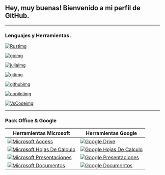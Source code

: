## Hey, muy buenas! Bienvenido a mi perfil de GitHub.
---

### Lenguajes y Herramientas.
[![Rustimg](https://github.com/user-attachments/assets/687a47e3-9bc8-4ead-bf24-9202c9a30243)](https://www.rust-lang.org/)
<!-- [![Rust](https://img.shields.io/badge/Rust-ff7300?style=for-the-badge&logo=rust&labelColor=000000&logoColor=ffffff)](https://www.rust-lang.org/) -->
[![goimg](https://github.com/user-attachments/assets/8eb748fe-ffef-435c-9dee-7db23ba9b063)](https://go.dev/)
<!-- [![Go](https://img.shields.io/badge/go-0096ff?style=for-the-badge&logo=go&labelColor=000000&logoColor=ffffff)](https://go.dev/) -->
[![juliaimg](https://github.com/user-attachments/assets/0567128b-5553-487d-adc2-ec49b2eaec29)](https://julialang.org/)
<!-- [![Julia](https://img.shields.io/badge/Julia-e61ec8?style=for-the-badge&logo=julia&labelColor=000000&logoColor=ffffff)](https://julialang.org/) -->
[![gitimg](https://github.com/user-attachments/assets/e3ae740f-60bf-44ee-9570-e197fa87727c)](https://git-scm.com/)
<!-- [![Git](https://img.shields.io/badge/git-eb4141?style=for-the-badge&logo=git&labelColor=000000&logoColor=ffffff)](https://git-scm.com/) -->
[![githubimg](https://github.com/user-attachments/assets/06b51a34-f049-4724-a51a-fc9e4281bbe7)](https://github.com/)
<!-- [![GitHub](https://img.shields.io/badge/github-373737?style=for-the-badge&logo=GitHub&labelColor=000000&logoColor=ffffff)](https://github.com/) -->
[![copilotimg](https://github.com/user-attachments/assets/cda3971f-6471-4b75-8d29-6578456d6166)](https://copilot.cloud.microsoft/)
<!-- [![GitHub Copilot](https://img.shields.io/badge/Copilot-8957E5?style=for-the-badge&logo=GitHubCopilot&labelColor=000000&logoColor=ffffff)](https://github.com/) -->
[![VsCodeimg](https://github.com/user-attachments/assets/30ca195f-ef6d-4939-b526-24b580ad37af)](https://code.visualstudio.com/)
<!-- [![Visual Studio Code](https://img.shields.io/badge/VS_Code-0078d7?style=for-the-badge&logo=v&labelColor=000000&logoColor=ffffff)](https://github.com/) -->
---

### Pack Office & Google

| **Herramientas Microsoft** | **Herramientas Google** |
|----------------------|------------------|
| [![Microsoft Access](https://img.shields.io/badge/Microsoft_Access-aa2800?style=for-the-badge&logo=Tmux&labelColor=000000&logoColor=ffffff)](https://www.microsoft.com/es-ar/microsoft-365/access) | [![Google Drive](https://img.shields.io/badge/Google_Drive-aa2800?style=for-the-badge&logo=GoogleDrive&labelColor=000000&logoColor=ffffff)](https://drive.google.com/drive) |
| [![Microsoft Hojas De Calculo](https://img.shields.io/badge/Microsoft_Excel-007846?style=for-the-badge&logo=Tmux&labelColor=000000&logoColor=ffffff)](https://www.microsoft.com/es-ar/microsoft-365/excel) | [![Google Hojas De Calculo](https://img.shields.io/badge/Google_Sheets-007846?style=for-the-badge&logo=Google&labelColor=000000&logoColor=ffffff)](https://docs.google.com/spreadsheets/) |
| [![Microsoft Presentaciones](https://img.shields.io/badge/Microsoft_PowerPoint-d27800?style=for-the-badge&logo=Tmux&labelColor=000000&logoColor=ffffff)](https://www.microsoft.com/es-ar/microsoft-365/powerpoint) | [![Google Presentaciones](https://img.shields.io/badge/Google_Slides-d27800?style=for-the-badge&logo=Google&labelColor=000000&logoColor=ffffff)](https://docs.google.com/presentation/) |
| [![Microsoft Documentos](https://img.shields.io/badge/Microsoft_Word-005a96?style=for-the-badge&logo=Tmux&labelColor=000000&logoColor=ffffff)](https://www.microsoft.com/es-ar/microsoft-365/word) | [![Google Documentos](https://img.shields.io/badge/Google_Docs-005a96?style=for-the-badge&logo=Google&labelColor=000000&logoColor=ffffff)](https://docs.google.com/document/) |

<!-- Aqui empieza el texto invisible
---
### Sistemas embebidos.
[![Espressif](https://img.shields.io/badge/Espressif-eb4141?style=for-the-badge&logo=espressif&labelColor=000000&logoColor=ffffff)](https://www.espressif.com/) 
[![Arduino](https://img.shields.io/badge/Arduino-00979D?style=for-the-badge&logo=arduino&labelColor=000000&logoColor=ffffff)](https://www.arduino.cc/)

---
### Desarrollo de videojuegos.
[![Bevy](https://img.shields.io/badge/Bevy-373737?style=for-the-badge&logo=bevy&labelColor=000000&logoColor=ffffff)](https://bevyengine.org/)

### Sistemas de redes, comunicacion y bases de datos.
![AWS](https://img.shields.io/badge/AWS-%23FF9900.svg?style=for-the-badge&logo=amazon-aws&logoColor=white)
![Azure](https://img.shields.io/badge/azure-%230072C6.svg?style=for-the-badge&logo=microsoftazure&logoColor=white)
![MySQL](https://img.shields.io/badge/mysql-4479A1.svg?style=for-the-badge&logo=mysql&logoColor=white)

 Aqui termina el texto invisible -->
